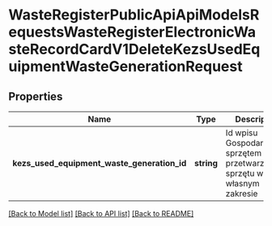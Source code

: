 # WasteRegisterPublicApiApiModelsRequestsWasteRegisterElectronicWasteRecordCardV1DeleteKezsUsedEquipmentWasteGenerationRequest

## Properties
Name | Type | Description | Notes
------------ | ------------- | ------------- | -------------
**kezs_used_equipment_waste_generation_id** | **string** | Id wpisu Gospodarowanie sprzętem - przetwarzanie sprzętu we własnym zakresie | [optional] 

[[Back to Model list]](../README.md#documentation-for-models) [[Back to API list]](../README.md#documentation-for-api-endpoints) [[Back to README]](../README.md)


